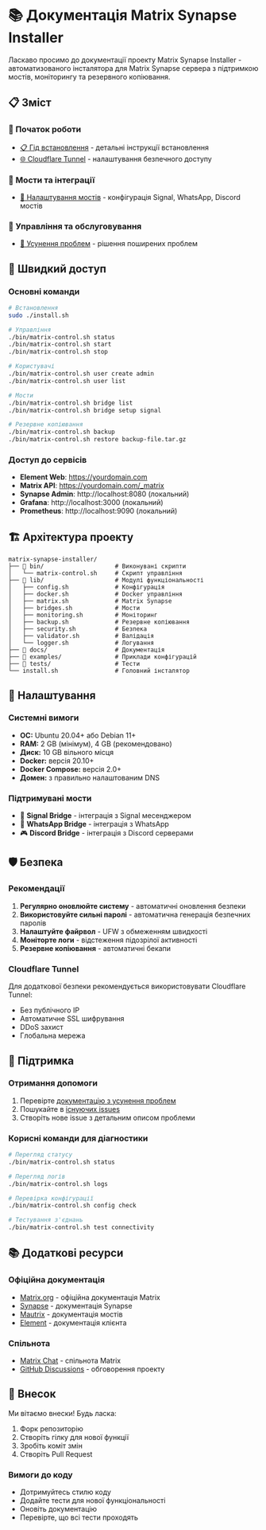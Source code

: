 # 📚 Документація Matrix Synapse Installer

Ласкаво просимо до документації проекту Matrix Synapse Installer - автоматизованого інсталятора для Matrix Synapse сервера з підтримкою мостів, моніторингу та резервного копіювання.

## 📋 Зміст

### 🚀 Початок роботи
- [📋 Гід встановлення](INSTALLATION.md) - детальні інструкції встановлення
- [🌐 Cloudflare Tunnel](CLOUDFLARE_TUNNEL.md) - налаштування безпечного доступу

### 🌉 Мости та інтеграції
- [🌉 Налаштування мостів](BRIDGES_SETUP.md) - конфігурація Signal, WhatsApp, Discord мостів

### 🔧 Управління та обслуговування
- [🔧 Усунення проблем](TROUBLESHOOTING.md) - рішення поширених проблем

## 🎯 Швидкий доступ

### Основні команди
```bash
# Встановлення
sudo ./install.sh

# Управління
./bin/matrix-control.sh status
./bin/matrix-control.sh start
./bin/matrix-control.sh stop

# Користувачі
./bin/matrix-control.sh user create admin
./bin/matrix-control.sh user list

# Мости
./bin/matrix-control.sh bridge list
./bin/matrix-control.sh bridge setup signal

# Резервне копіювання
./bin/matrix-control.sh backup
./bin/matrix-control.sh restore backup-file.tar.gz
```

### Доступ до сервісів
- **Element Web**: https://yourdomain.com
- **Matrix API**: https://yourdomain.com/_matrix
- **Synapse Admin**: http://localhost:8080 (локальний)
- **Grafana**: http://localhost:3000 (локальний)
- **Prometheus**: http://localhost:9090 (локальний)

## 🏗️ Архітектура проекту

```
matrix-synapse-installer/
├── 📁 bin/                    # Виконувані скрипти
│   └── matrix-control.sh     # Скрипт управління
├── 📁 lib/                    # Модулі функціональності
│   ├── config.sh             # Конфігурація
│   ├── docker.sh             # Docker управління
│   ├── matrix.sh             # Matrix Synapse
│   ├── bridges.sh            # Мости
│   ├── monitoring.sh         # Моніторинг
│   ├── backup.sh             # Резервне копіювання
│   ├── security.sh           # Безпека
│   ├── validator.sh          # Валідація
│   └── logger.sh             # Логування
├── 📁 docs/                   # Документація
├── 📁 examples/               # Приклади конфігурацій
├── 📁 tests/                  # Тести
└── install.sh                # Головний інсталятор
```

## 🔧 Налаштування

### Системні вимоги
- **ОС:** Ubuntu 20.04+ або Debian 11+
- **RAM:** 2 GB (мінімум), 4 GB (рекомендовано)
- **Диск:** 10 GB вільного місця
- **Docker:** версія 20.10+
- **Docker Compose:** версія 2.0+
- **Домен:** з правильно налаштованим DNS

### Підтримувані мости
- 📱 **Signal Bridge** - інтеграція з Signal месенджером
- 💬 **WhatsApp Bridge** - інтеграція з WhatsApp
- 🎮 **Discord Bridge** - інтеграція з Discord серверами

## 🛡️ Безпека

### Рекомендації
1. **Регулярно оновлюйте систему** - автоматичні оновлення безпеки
2. **Використовуйте сильні паролі** - автоматична генерація безпечних паролів
3. **Налаштуйте файрвол** - UFW з обмеженням швидкості
4. **Моніторте логи** - відстеження підозрілої активності
5. **Резервне копіювання** - автоматичні бекапи

### Cloudflare Tunnel
Для додаткової безпеки рекомендується використовувати Cloudflare Tunnel:
- Без публічного IP
- Автоматичне SSL шифрування
- DDoS захист
- Глобальна мережа

## 🐛 Підтримка

### Отримання допомоги
1. Перевірте [документацію з усунення проблем](TROUBLESHOOTING.md)
2. Пошукайте в [існуючих issues](https://github.com/Karnemorkon/matrix-synapse-installer/issues)
3. Створіть нове issue з детальним описом проблеми

### Корисні команди для діагностики
```bash
# Перегляд статусу
./bin/matrix-control.sh status

# Перегляд логів
./bin/matrix-control.sh logs

# Перевірка конфігурації
./bin/matrix-control.sh config check

# Тестування з'єднань
./bin/matrix-control.sh test connectivity
```

## 📚 Додаткові ресурси

### Офіційна документація
- [Matrix.org](https://matrix.org/docs/) - офіційна документація Matrix
- [Synapse](https://matrix-org.github.io/synapse/) - документація Synapse
- [Mautrix](https://github.com/mautrix) - документація мостів
- [Element](https://element.io/) - документація клієнта

### Спільнота
- [Matrix Chat](https://matrix.org/community) - спільнота Matrix
- [GitHub Discussions](https://github.com/Karnemorkon/matrix-synapse-installer/discussions) - обговорення проекту

## 🤝 Внесок

Ми вітаємо внески! Будь ласка:
1. Форк репозиторію
2. Створіть гілку для нової функції
3. Зробіть коміт змін
4. Створіть Pull Request

### Вимоги до коду
- Дотримуйтесь стилю коду
- Додайте тести для нової функціональності
- Оновіть документацію
- Перевірте, що всі тести проходять

